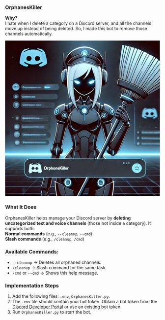 ### **OrphanesKiller**  

**Why?**  
I hate when I delete a category on a Discord server, and all the channels move up instead of being deleted. So, I made this bot to remove those channels automatically.  


![OrphanesKiller](OrphanesKillerPic.webp)


### **What It Does**  
OrphanesKiller helps manage your Discord server by **deleting uncategorized text and voice channels** (those not inside a category). It supports both:  
 **Normal commands** (e.g., `--cleanup`, `--cmd`)  
 **Slash commands** (e.g., `/cleanup`, `/cmd`)  

### **Available Commands:**  
- `--cleanup` → Deletes all orphaned channels.  
- `/cleanup` → Slash command for the same task.  
- `/cmd` or `--cmd` → Shows this help message.  

### **Implementation Steps**  
1. Add the following files: `.env`, `OrphanesKiller.py`.  
2. The `.env` file should contain your bot token. Obtain a bot token from the [Discord Developer Portal](https://discord.com/developers/applications) or use an existing bot token.  
3. Run `OrphanesKiller.py` to start the bot.

